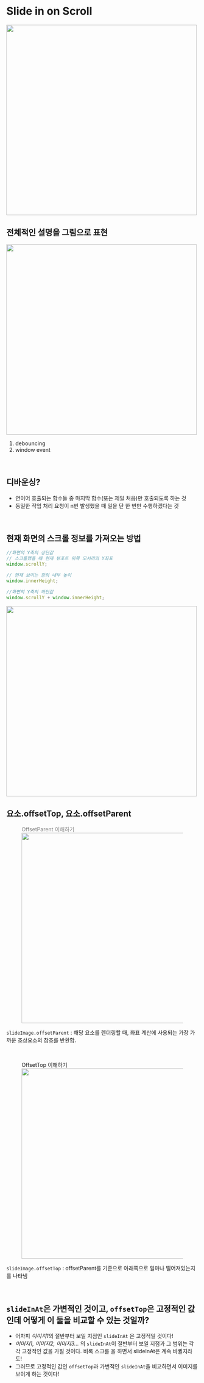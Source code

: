 # Slide in on Scroll

<img width="500" height="" src="https://user-images.githubusercontent.com/56066290/185592914-6fdacb97-79b7-422b-a09e-6ed7b5f16722.gif" />
 
<br />  

## 전체적인 설명을 그림으로 표현

<img width="500" height="" src="https://user-images.githubusercontent.com/56066290/185601195-e75bb926-a18b-4eec-8f52-3a4db5452738.png" />

1. debouncing
2. window event   
<br />

## 디바운싱?

- 연이어 호출되는 함수들 중 마지막 함수(또는 제일 처음)만 호출되도록 하는 것
- 동일한 작업 처리 요청이 n번 발생했을 때 일을 단 한 번만 수행하겠다는 것   

<br />

## 현재 화면의 스크롤 정보를 가져오는 방법

```js
//화면의 Y축의 상단값
// 스크롤했을 때 현재 뷰포트 위쪽 모서리의 Y좌표
window.scrollY;

// 현재 보이는 창의 내부 높이
window.innerHeight;

//화면의 Y축의 하단값
window.scrollY + window.innerHeight;
```

<img width="500" height="" src="https://user-images.githubusercontent.com/56066290/185589967-64d4d31e-31cf-4ece-8f0c-666c59d989d7.png" />

<br />

## 요소.offsetTop, 요소.offsetParent
<figure>
      <figcaption style="color: gray">OffsetParent 이해하기</figcaption>
      <img width="500" height="" src="https://user-images.githubusercontent.com/56066290/185597718-261d790e-1a82-4fdd-9aa5-295de8e903e0.png" />
</figure>

`slideImage.offsetParent` : 해당 요소를 렌더링할 때, 좌표 계산에 사용되는 가장 가까운 조상요소의 참조를 반환함.

<br />

<figure>
      <figcaption>OffsetTop 이해하기</figcaption>
      <img width="500" height="" src="https://user-images.githubusercontent.com/56066290/185590411-1fe7938c-b86f-4014-9d87-c648a0b3e31a.png" />
</figure>

`slideImage.offsetTop` : offsetParent를 기준으로 아래쪽으로 얼마나 떨어져있는지를 나타냄

<br/>

## `slideInAt`은 가변적인 것이고, `offsetTop`은 고정적인 값인데 어떻게 이 둘을 비교할 수 있는 것일까?

- 어차피 *이미지1*의 절반부터 보일 지점인 `slideInAt` 은 고정적일 것이다!
- *이미지1, 이미지2, 이미지3...* 의 `slideInAt`이 절반부터 보일 지점과 그 범위는 각각 고정적인 값을 가질 것이다. 비록 스크롤 을 하면서 slideInAt은 계속 바뀔지라도!
- 그러므로 고정적인 값인 `offsetTop`과 가변적인 `slideInAt`을 비교하면서 이미지를 보이게 하는 것이다!
